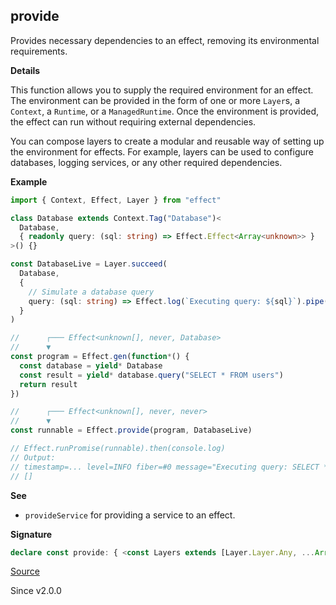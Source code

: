 ## provide

Provides necessary dependencies to an effect, removing its environmental
requirements.

**Details**

This function allows you to supply the required environment for an effect.
The environment can be provided in the form of one or more `Layer`s, a
`Context`, a `Runtime`, or a `ManagedRuntime`. Once the environment is
provided, the effect can run without requiring external dependencies.

You can compose layers to create a modular and reusable way of setting up the
environment for effects. For example, layers can be used to configure
databases, logging services, or any other required dependencies.

**Example**

```ts
import { Context, Effect, Layer } from "effect"

class Database extends Context.Tag("Database")<
  Database,
  { readonly query: (sql: string) => Effect.Effect<Array<unknown>> }
>() {}

const DatabaseLive = Layer.succeed(
  Database,
  {
    // Simulate a database query
    query: (sql: string) => Effect.log(`Executing query: ${sql}`).pipe(Effect.as([]))
  }
)

//      ┌─── Effect<unknown[], never, Database>
//      ▼
const program = Effect.gen(function*() {
  const database = yield* Database
  const result = yield* database.query("SELECT * FROM users")
  return result
})

//      ┌─── Effect<unknown[], never, never>
//      ▼
const runnable = Effect.provide(program, DatabaseLive)

// Effect.runPromise(runnable).then(console.log)
// Output:
// timestamp=... level=INFO fiber=#0 message="Executing query: SELECT * FROM users"
// []
```

**See**

- `provideService` for providing a service to an effect.

**Signature**

```ts
declare const provide: { <const Layers extends [Layer.Layer.Any, ...Array<Layer.Layer.Any>]>(layers: Layers): <A, E, R>(self: Effect<A, E, R>) => Effect<A, E | { [k in keyof Layers]: Layer.Layer.Error<Layers[k]>; }[number], { [k in keyof Layers]: Layer.Layer.Context<Layers[k]>; }[number] | Exclude<R, { [k in keyof Layers]: Layer.Layer.Success<Layers[k]>; }[number]>>; <ROut, E2, RIn>(layer: Layer.Layer<ROut, E2, RIn>): <A, E, R>(self: Effect<A, E, R>) => Effect<A, E | E2, RIn | Exclude<R, ROut>>; <R2>(context: Context.Context<R2>): <A, E, R>(self: Effect<A, E, R>) => Effect<A, E, Exclude<R, R2>>; <R2>(runtime: Runtime.Runtime<R2>): <A, E, R>(self: Effect<A, E, R>) => Effect<A, E, Exclude<R, R2>>; <E2, R2>(managedRuntime: ManagedRuntime.ManagedRuntime<R2, E2>): <A, E, R>(self: Effect<A, E, R>) => Effect<A, E | E2, Exclude<R, R2>>; <A, E, R, const Layers extends [Layer.Layer.Any, ...Array<Layer.Layer.Any>]>(self: Effect<A, E, R>, layers: Layers): Effect<A, E | { [k in keyof Layers]: Layer.Layer.Error<Layers[k]>; }[number], { [k in keyof Layers]: Layer.Layer.Context<Layers[k]>; }[number] | Exclude<R, { [k in keyof Layers]: Layer.Layer.Success<Layers[k]>; }[number]>>; <A, E, R, ROut, E2, RIn>(self: Effect<A, E, R>, layer: Layer.Layer<ROut, E2, RIn>): Effect<A, E | E2, RIn | Exclude<R, ROut>>; <A, E, R, R2>(self: Effect<A, E, R>, context: Context.Context<R2>): Effect<A, E, Exclude<R, R2>>; <A, E, R, R2>(self: Effect<A, E, R>, runtime: Runtime.Runtime<R2>): Effect<A, E, Exclude<R, R2>>; <A, E, E2, R, R2>(self: Effect<A, E, R>, runtime: ManagedRuntime.ManagedRuntime<R2, E2>): Effect<A, E | E2, Exclude<R, R2>>; }
```

[Source](https://github.com/Effect-TS/effect/tree/main/packages/effect/src/Effect.ts#L7376)

Since v2.0.0